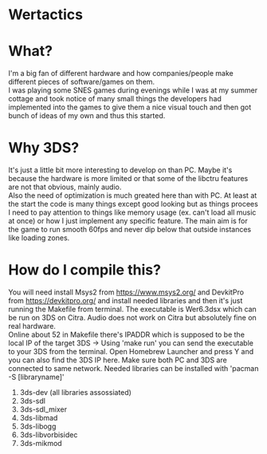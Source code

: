# Wertactics
# What?
I'm a big fan of different hardware and how companies/people make different pieces of software/games on them. <br>
I was playing some SNES games during evenings while I was at my summer cottage and took notice of many small things the developers had implemented into the games to give them a nice visual touch and then got bunch of ideas of my own and thus this started. <br>

# Why 3DS?
It's just a little bit more interesting to develop on than PC. Maybe it's because the hardware is more limited or that some of the libctru features are not that obvious, mainly audio. <br>
Also the need of optimization is much greated here than with PC. At least at the start the code is many things except good looking but as things procees I need to pay attention to things like memory usage (ex. can't load all music at once) or how I just implement any specific feature. The main aim is for the game to run smooth 60fps and never dip below that outside instances like loading zones.

# How do I compile this?
You will need install Msys2 from https://www.msys2.org/ and DevkitPro from https://devkitpro.org/ and install needed libraries and then it's just running the Makefile from terminal. The executable is Wer6.3dsx which can be run on 3DS on Citra. Audio does not work on Citra but absolutely fine on real hardware.<br>
Online about 52 in Makefile there's IPADDR which is supposed to be the local IP of the target 3DS -> Using 'make run' you can send the executable to your 3DS from the terminal. Open Homebrew Launcher and press Y and you can also find the 3DS IP here. Make sure both PC and 3DS are connected to same network.
Needed libraries can be installed with 'pacman -S [libraryname]'
1. 3ds-dev (all libraries assossiated)
2. 3ds-sdl
3. 3ds-sdl_mixer
4. 3ds-libmad
5. 3ds-libogg
6. 3ds-libvorbisidec
7. 3ds-mikmod
